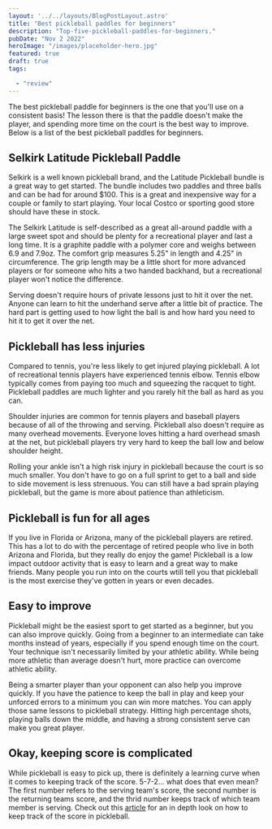 ```yaml
---
layout: '../../layouts/BlogPostLayout.astro'
title: "Best pickleball paddles for beginners"
description: "Top-five-pickleball-paddles-for-beginners."
pubDate: "Nov 2 2022"
heroImage: "/images/placeholder-hero.jpg"
featured: true
draft: true
tags: 

  - "review"
---
```


The best pickleball paddle for beginners is the one that you'll use on a consistent basis! The lesson there is that the paddle doesn't make the player, and spending more time on the court is the best way to improve. Below is a list of the best pickleball paddles for beginners.

## Selkirk Latitude Pickleball Paddle

Selkirk is a well known pickleball brand, and the Latitude Pickleball bundle is a great way to get started. The bundle includes two paddles and three balls and can be had for around $100. This is a great and inexpensive way for a couple or family to start playing. Your local Costco or sporting good store should have these in stock.

The Selkirk Latitude is self-described as a great all-around paddle with a large sweet spot and should be plenty for a recreational player and last a long time. It is a graphite paddle with a polymer core and weighs between 6.9 and 7.9oz. The comfort grip measures 5.25" in length and 4.25" in circumference. The grip length may be a little short for more advanced players or for someone who hits a two handed backhand, but a recreational player won't notice the difference.




Serving doesn't require hours of private lessons just to hit it over the net. Anyone can learn to hit the underhand serve after a little bit of practice. The hard part is getting used to how light the ball is and how hard you need to hit it to get it over the net.

## Pickleball has less injuries

Compared to tennis, you're less likely to get injured playing pickleball. A lot of recreational tennis players have experienced tennis elbow. Tennis elbow typically comes from paying too much and squeezing the racquet to tight. Pickleball paddles are much lighter and you rarely hit the ball as hard as you can.

Shoulder injuries are common for tennis players and baseball players because of all of the throwing and serving. Pickleball also doesn't require as many overhead movements. Everyone loves hitting a hard overhead smash at the net, but pickleball players try very hard to keep the ball low and below shoulder height.

Rolling your ankle isn't a high risk injury in pickleball because the court is so much smaller. You don't have to go on a full sprint to get to a ball and side to side movement is less strenuous. You can still have a bad sprain playing pickleball, but the game is more about patience than athleticism.

## Pickleball is fun for all ages

If you live in Florida or Arizona, many of the pickleball players are retired. This has a lot to do with the percentage of retired people who live in both Arizona and Florida, but they really do enjoy the game! Pickleball is a low impact outdoor activity that is easy to learn and a great way to make friends. Many people you run into on the courts wtill tell you that pickleball is the most exercise they've gotten in years or even decades.

## Easy to improve

Pickleball might be the easiest sport to get started as a beginner, but you can also improve quickly. Going from a beginner to an intermediate can take months instead of years, especially if you spend enough time on the court. Your technique isn't necessarily limited by your athletic ability. While being more athletic than average doesn't hurt, more practice can overcome athletic ability.

Being a smarter player than your opponent can also help you improve quickly. If you have the patience to keep the ball in play and keep your unforced errors to a minimum you can win more matches. You can apply those same lessons to pickleball strategy. Hitting high percentage shots, playing balls down the middle, and having a strong consistent serve can make you great player.

## Okay, keeping score is complicated

While pickleball is easy to pick up, there is definitely a learning curve when it comes to keeping track of the score. 5-7-2... what does that even mean? The first number refers to the serving team's score, the second number is the returning teams score, and the thrid number keeps track of which team member is serving. Check out this <a href="https://usapickleball.org/what-is-pickleball/how-to-play-old/basics/scoring-position/" target="_blank">article</a> for an in depth look on how to keep track of the score in pickleball.
